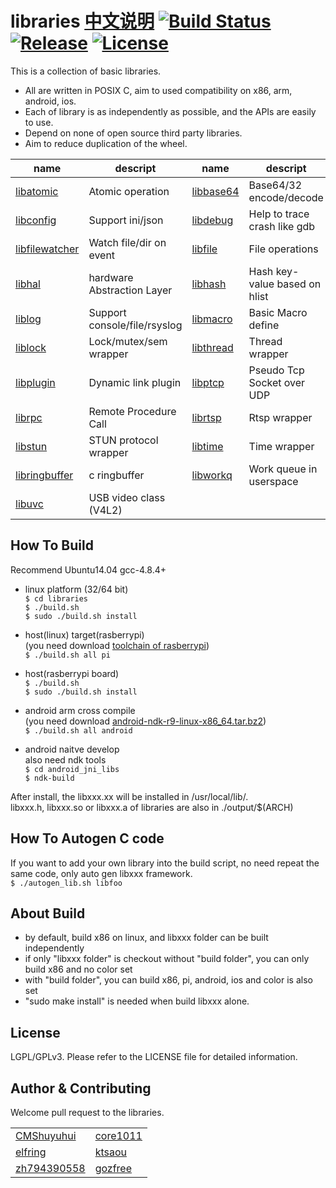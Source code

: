 libraries [中文说明](README.cn.md) [![Build Status](https://travis-ci.org/gozfree/libraries.svg?branch=master)](https://travis-ci.org/gozfree/libraries) [![Release](https://img.shields.io/github/release/gozfree/libraries.svg)](https://github.com/gozfree/libraries/releases) [![License](https://img.shields.io/github/license/gozfree/libraries.svg)](https://github.com/gozfree/libraries/blob/master/LICENSE.LGPL)
=========
This is a collection of basic libraries.
* All are written in POSIX C, aim to used compatibility on x86, arm, android, ios.
* Each of library is as independently as possible, and the APIs are easily to use.
* Depend on none of open source third party libraries.
* Aim to reduce duplication of the wheel.

|name|descript|name|descript|name|descript|
|----|--------|----|--------|----|--------|
|[libatomic](libatomic)|Atomic operation|[libbase64](libbase64)|Base64/32 encode/decode|[libcmd](libcmd)|Based on readline like bash
|[libconfig](libconfig)|Support ini/json|[libdebug](libdebug)|Help to trace crash like gdb|[libdict](libdict)|Hash key-value dictonary
|[libfilewatcher](libfilewatcher)|Watch file/dir on event|[libfile](libfile)|File operations|[libgevent](libgevent) | Reactor event, like libevent
|[libhal](libhal)|hardware Abstraction Layer|[libhash](libhash)|Hash key-value based on hlist|[libipc](libipc)|Support mqueue/netlink/shm
|[liblog](liblog)|Support console/file/rsyslog|[libmacro](libmacro)|Basic Macro define|[libmp4parser](libmp4parser)|MP4 format parser
|[liblock](liblock)|Lock/mutex/sem wrapper|[libthread](libthread)|Thread wrapper|[libp2p](libp2p)|p2p punch hole and transfer
|[libplugin](libplugin)|Dynamic link plugin|[libptcp](libptcp)|Pseudo Tcp Socket over UDP|[librbtree](librbtree)|linux kernel rbtree
|[librpc](librpc)|Remote Procedure Call|[librtsp](librtsp)|Rtsp wrapper|[libskt](libskt)|Socket wrapper
|[libstun](libstun)|STUN protocol wrapper|[libtime](libtime)|Time wrapper|[libqueue](libqueue)|support memory hook
|[libringbuffer](libringbuffer)|c ringbuffer|[libworkq](libworkq)|Work queue in userspace|[libvector](libvector)|c vector
|[libuvc](libuvc)|USB video class (V4L2)

## How To Build
Recommend Ubuntu14.04 gcc-4.8.4+
  * linux platform (32/64 bit)  
   `$ cd libraries`  
   `$ ./build.sh`  
   `$ sudo ./build.sh install`

  * host(linux) target(rasberrypi)  
    (you need download [toolchain of rasberrypi](https://github.com/raspberrypi/tools.git))  
   `$ ./build.sh all pi`

  * host(rasberrypi board)  
   `$ ./build.sh`  
   `$ sudo ./build.sh install`  

  * android arm cross compile  
   (you need download [android-ndk-r9-linux-x86_64.tar.bz2](http://dl.google.com/android/ndk/android-ndk-r9-linux-x86_64.tar.bz2))  
   `$ ./build.sh all android`  

  * android naitve develop  
    also need ndk tools  
   `$ cd android_jni_libs`  
   `$ ndk-build`  

   After install, the libxxx.xx will be installed in /usr/local/lib/.  
   libxxx.h, libxxx.so or libxxx.a of libraries are also in ./output/$(ARCH)  

## How To Autogen C code
   If you want to add your own library into the build script, no need repeat the same code, only auto gen libxxx framework.  
  `$ ./autogen_lib.sh libfoo`

## About Build
  * by default, build x86 on linux, and libxxx folder can be built independently
  * if only "libxxx folder" is checkout without "build folder", you can only build x86 and no color set
  * with "build folder", you can build x86, pi, android, ios and color is also set
  * "sudo make install" is needed when build libxxx alone.

## License
LGPL/GPLv3. Please refer to the LICENSE file for detailed information.

## Author & Contributing
Welcome pull request to the libraries.  

|                                               |                                               |
|-----------------------------------------------|-----------------------------------------------|
| [CMShuyuhui](https://github.com/CMShuyuhui)   | [core1011](https://github.com/core1011)       |
| [elfring](https://github.com/elfring)         | [ktsaou](https://github.com/ktsaou)           |
| [zh794390558](https://github.com/zh794390558) | [gozfree](https://github.com/gozfree)         |
